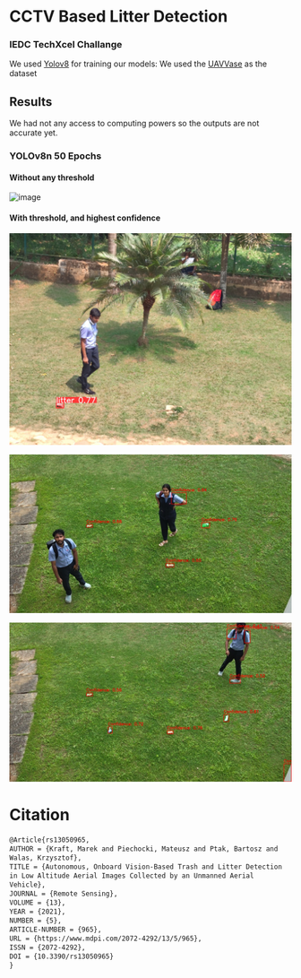 # CCTV Based Litter Detection
### IEDC TechXcel Challange

We used [Yolov8](https://github.com/ultralytics/ultralytics) for training our models:
We used the [UAVVase](https://github.com/PUTvision/UAVVaste) as the dataset

## Results
We had not any access to computing powers so the outputs are not accurate yet.

### YOLOv8n 50 Epochs
#### Without any threshold

![image](https://github.com/psychoSherlock/cctv-litter-detection/assets/81918189/8f4ef07a-2541-4400-b5ef-f5bb3ddd0f54)

#### With threshold, and highest confidence

![image](https://raw.githubusercontent.com/psychoSherlock/cctv-litter-detection/master/result_highest_conf.jpg)

![image](https://raw.githubusercontent.com/psychoSherlock/cctv-litter-detection/master/output_test1.jpg)

![image](https://raw.githubusercontent.com/psychoSherlock/cctv-litter-detection/master/output_test3.jpg)

# Citation

```
@Article{rs13050965,
AUTHOR = {Kraft, Marek and Piechocki, Mateusz and Ptak, Bartosz and Walas, Krzysztof},
TITLE = {Autonomous, Onboard Vision-Based Trash and Litter Detection in Low Altitude Aerial Images Collected by an Unmanned Aerial Vehicle},
JOURNAL = {Remote Sensing},
VOLUME = {13},
YEAR = {2021},
NUMBER = {5},
ARTICLE-NUMBER = {965},
URL = {https://www.mdpi.com/2072-4292/13/5/965},
ISSN = {2072-4292},
DOI = {10.3390/rs13050965}
}
```
